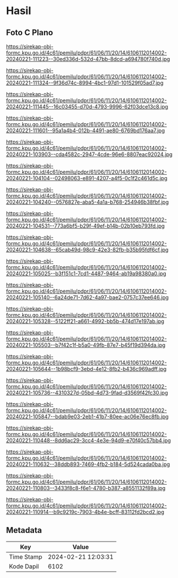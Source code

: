 # Hasil

## Foto C Plano

https://sirekap-obj-formc.kpu.go.id/4c61/pemilu/pdpr/61/06/11/20/14/6106112014002-20240221-111223--30ed336d-532d-47bb-8dcd-a694780f740d.jpg

https://sirekap-obj-formc.kpu.go.id/4c61/pemilu/pdpr/61/06/11/20/14/6106112014002-20240221-111324--9f36d74c-8994-4bc1-97d1-101529f05ad7.jpg

https://sirekap-obj-formc.kpu.go.id/4c61/pemilu/pdpr/61/06/11/20/14/6106112014002-20240221-111445--16c03455-d70d-4793-9996-62f03dce13c8.jpg

https://sirekap-obj-formc.kpu.go.id/4c61/pemilu/pdpr/61/06/11/20/14/6106112014002-20240221-111601--95a1a4b4-012b-4491-ae80-6769bd176aa7.jpg

https://sirekap-obj-formc.kpu.go.id/4c61/pemilu/pdpr/61/06/11/20/14/6106112014002-20240221-103903--cda4582c-2947-4cde-96e6-8807eac92024.jpg

https://sirekap-obj-formc.kpu.go.id/4c61/pemilu/pdpr/61/06/11/20/14/6106112014002-20240221-104104--02498063-e891-4207-a4f5-0c1f2c461d5c.jpg

https://sirekap-obj-formc.kpu.go.id/4c61/pemilu/pdpr/61/06/11/20/14/6106112014002-20240221-104240--0576827e-aba5-4a1a-b768-254946b38fbf.jpg

https://sirekap-obj-formc.kpu.go.id/4c61/pemilu/pdpr/61/06/11/20/14/6106112014002-20240221-104531--773a6bf5-b29f-49ef-b14b-02b10eb793fd.jpg

https://sirekap-obj-formc.kpu.go.id/4c61/pemilu/pdpr/61/06/11/20/14/6106112014002-20240221-104638--65cab49d-98c9-42e3-82fb-b35b95fdf6cf.jpg

https://sirekap-obj-formc.kpu.go.id/4c61/pemilu/pdpr/61/06/11/20/14/6106112014002-20240221-105025--b3f151c1-7cd1-4487-9464-ab19a98380a0.jpg

https://sirekap-obj-formc.kpu.go.id/4c61/pemilu/pdpr/61/06/11/20/14/6106112014002-20240221-105140--6a24de71-7d62-4a97-bae2-0757c37ee646.jpg

https://sirekap-obj-formc.kpu.go.id/4c61/pemilu/pdpr/61/06/11/20/14/6106112014002-20240221-105328--5122ff21-a661-4992-bb5b-474d17e197ab.jpg

https://sirekap-obj-formc.kpu.go.id/4c61/pemilu/pdpr/61/06/11/20/14/6106112014002-20240221-105503--b7f42c1f-b5a0-49fb-87e7-b45f19d394da.jpg

https://sirekap-obj-formc.kpu.go.id/4c61/pemilu/pdpr/61/06/11/20/14/6106112014002-20240221-105644--1b98bcf9-3ebd-4e12-8fb2-b436c969adff.jpg

https://sirekap-obj-formc.kpu.go.id/4c61/pemilu/pdpr/61/06/11/20/14/6106112014002-20240221-105736--4310327d-05bd-4d73-9fad-d3569f42fc30.jpg

https://sirekap-obj-formc.kpu.go.id/4c61/pemilu/pdpr/61/06/11/20/14/6106112014002-20240221-105847--bdab9e03-2eb1-41b7-80ee-ac06e76ec8fb.jpg

https://sirekap-obj-formc.kpu.go.id/4c61/pemilu/pdpr/61/06/11/20/14/6106112014002-20240221-110448--8dd6ac29-3cc4-4e3e-94d9-e70f40c57bb4.jpg

https://sirekap-obj-formc.kpu.go.id/4c61/pemilu/pdpr/61/06/11/20/14/6106112014002-20240221-110632--38ddb893-7469-4fb2-b184-5d524cada0ba.jpg

https://sirekap-obj-formc.kpu.go.id/4c61/pemilu/pdpr/61/06/11/20/14/6106112014002-20240221-110803--3433f8c8-f6e1-4780-b387-a8551132f89a.jpg

https://sirekap-obj-formc.kpu.go.id/4c61/pemilu/pdpr/61/06/11/20/14/6106112014002-20240221-110914--b9c9219c-7903-4b4e-bcff-83112fd2bcd2.jpg


## Metadata

| Key        | Value               |
| ---------- | ------------------- |
| Time Stamp | 2024-02-21 12:03:31 |
| Kode Dapil | 6102                |



